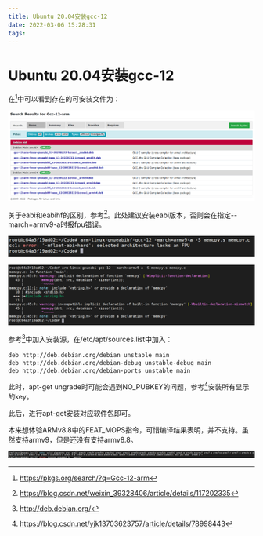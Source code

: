```yaml
---
title: Ubuntu 20.04安装gcc-12
date: 2022-03-06 15:28:31
tags:
---
```


# Ubuntu 20.04安装gcc-12

在[^1]中可以看到存在的可安装文件为：

![](Ubuntu-20-04安装gcc-12/2022-03-06-15-33-21.png)

关于eabi和eabihf的区别，参考[^2]。此处建议安装eabi版本，否则会在指定--march=armv9-a时报fpu错误。

![](./Ubuntu-20-04安装gcc-12/2022-03-06-15-40-15.png)

![](Ubuntu-20-04安装gcc-12/2022-03-06-15-40-47.png)

参考[^3]中加入安装源，在/etc/apt/sources.list中加入：

```shell
deb http://deb.debian.org/debian unstable main
deb http://deb.debian.org/debian-debug unstable-debug main
deb http://deb.debian.org/debian-ports unstable main
```

此时，apt-get ungrade时可能会遇到NO_PUBKEY的问题，参考[^4]安装所有显示的key。

此后，进行apt-get安装对应软件包即可。

本来想体验ARMv8.8中的FEAT_MOPS指令，可惜编译结果表明，并不支持。虽然支持armv9，但是还没有支持armv8.8。

![](Ubuntu-20-04安装gcc-12/2022-03-06-15-45-46.png)


[^1]:https://pkgs.org/search/?q=Gcc-12-arm
[^2]:https://blog.csdn.net/weixin_39328406/article/details/117202335
[^3]:http://deb.debian.org/
[^4]:https://blog.csdn.net/yjk13703623757/article/details/78998443